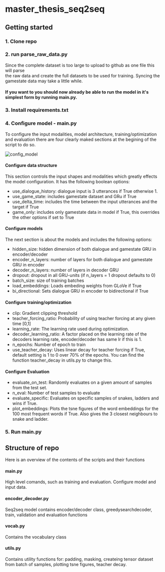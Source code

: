 # master_thesis_seq2seq

## Getting started

### 1. Clone repo

### 2. run parse_raw_data.py

Since the complete dataset is too large to upload to github as one file this will parse		
the raw data and create the full datasets to be used for training. Syncing the gamestate data may take a little while. 

#### If you want to you should now already be able to run the model in it's simplest form by running main.py. 


### 3. Install requirements.txt

### 4. Configure model - main.py

To configure the input modalities, model architecture, training/optimization and evaluation there are four clearly maked sections at the begining of the script to do so.

![config_model](https://user-images.githubusercontent.com/55242743/117950460-7eeace00-b313-11eb-9f2b-9dda3ff338af.png)


#### Configure data structure
This section controls the input shapes and modalities which greatly effects the model configuration. It has the following boolean options:

- use_dialogue_history: dialogue input is 3 utterances if True otherwise 1.
- use_game_state: includes gamestate dataset and GRu if True
- use_delta_time: includes the time between the input utterances and the target if True
- game_only: includes only gamestate data in model if True, this overrides the other options if set to True


#### Configure models
The next section is about the models and includes the following options:

- hidden_size: hidden dimension of both dialogue and gamestate GRU in encoder/decoder
- encoder_n_layers: number of layers for both dialogue and gamestate GRU in encoder 
- decoder_n_layers:  number of layers in decoder GRU
- dropout: dropout in all GRU-units (if n_layers = 1 dropout defaults to 0)
- batch_size: size of training batches
- load_embeddings: Loads embeding weights from GLoVe if True    
- bi_directional: Sets dialogue GRU in encoder to bidirectional if True  

#### Configure training/optimization
- clip: Gradient clipping threshold
- teacher_forcing_ratio: Probability of using teacher forcing at any given time [0,1]
- learning_rate: The learning rate used during optimization.
- decoder_learning_ratio: A factor placed on the learning rate of the decoders learning rate, encoder/decoder has same lr if this is 1. 
- n_epochs: Number of epoch to train
- use_teacher_decay: Uses linear decay for teacher forcing if True, default setting is 1 to 0 over 70% of the epochs. You can find the function teacher_decay in utils.py to change this. 

#### Configure Evaluation
- evaluate_on_test: Randomly evaluates on a given amount of samples from the test set. 
- n_eval: Number of test samples to evaluate
- evaluate_specific: Evaluates on specific samples of snakes, ladders and wins if True.
- plot_embeddings: Plots the tsne figures of the word embeddings for the 100 most frequent words if True. Also gives the 3 closest neighbours to snake and ladder.


### 5. Run main.py

## Structure of repo
Here is an overview of the contents of the scripts and their functions

#### main.py 
High level comands, such as training and evaluation. 
Configure model and input data. 

#### encoder_decoder.py
Seq2seq model contains encoder/decoder class, greedysearchdecoder, train, validation and evaluation functions 

#### vocab.py
Contains the vocabulary class

#### utils.py
Contains utility functions for: padding, masking, createing tensor dataset from batch of samples, plotting tsne figures, teacher decay. 


